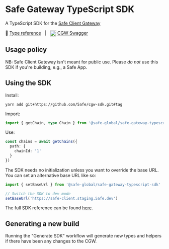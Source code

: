 # Safe Gateway TypeScript SDK

A TypeScript SDK for the [Safe Client Gateway](https://github.com/safe-global/safe-client-gateway)

📖 [Type reference](https://safe-global.github.io/safe-gateway-typescript-sdk/modules.html)   |   <img src="https://github.com/safe-global/safe-gateway-typescript-sdk/assets/381895/ebfa2525-ff65-4597-af2a-17a440ccfb33" height="20" alt="Swagger" valign="text-top" /> [CGW Swagger](https://safe-client.safe.global)

## Usage policy

NB: Safe Client Gateway isn't meant for public use.
Please _do not_ use this SDK if you're building, e.g., a Safe App.

## Using the SDK

Install:

```shell
yarn add git+https://github.com/5afe/cgw-sdk.git#tag
```

Import:

```ts
import { getChain, type Chain } from '@safe-global/safe-gateway-typescript-sdk'
```

Use:

```ts
const chains = await getChains({
  path: {
    chainId: '1'
  }
})
```

The SDK needs no initialization unless you want to override the base URL. You can set an alternative base URL like so:

```ts
import { setBaseUrl } from '@safe-global/safe-gateway-typescript-sdk'

// Switch the SDK to dev mode
setBaseUrl('https://safe-client.staging.5afe.dev')
```

The full SDK reference can be found [here](https://safe-global.github.io/safe-gateway-typescript-sdk/modules.html).

## Generating a new build

Running the "Generate SDK" workflow will generate new types and helpers if there have been any changes to the CGW.